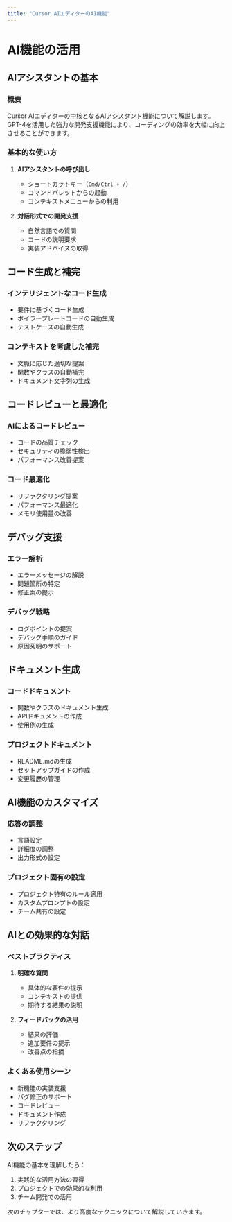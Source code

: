 ```yaml
---
title: "Cursor AIエディターのAI機能"
---
```


# AI機能の活用

## AIアシスタントの基本
### 概要
Cursor AIエディターの中核となるAIアシスタント機能について解説します。GPT-4を活用した強力な開発支援機能により、コーディングの効率を大幅に向上させることができます。

### 基本的な使い方
1. **AIアシスタントの呼び出し**
   - ショートカットキー（`Cmd/Ctrl + /`）
   - コマンドパレットからの起動
   - コンテキストメニューからの利用

2. **対話形式での開発支援**
   - 自然言語での質問
   - コードの説明要求
   - 実装アドバイスの取得

## コード生成と補完
### インテリジェントなコード生成
- 要件に基づくコード生成
- ボイラープレートコードの自動生成
- テストケースの自動生成

### コンテキストを考慮した補完
- 文脈に応じた適切な提案
- 関数やクラスの自動補完
- ドキュメント文字列の生成

## コードレビューと最適化
### AIによるコードレビュー
- コードの品質チェック
- セキュリティの脆弱性検出
- パフォーマンス改善提案

### コード最適化
- リファクタリング提案
- パフォーマンス最適化
- メモリ使用量の改善

## デバッグ支援
### エラー解析
- エラーメッセージの解説
- 問題箇所の特定
- 修正案の提示

### デバッグ戦略
- ログポイントの提案
- デバッグ手順のガイド
- 原因究明のサポート

## ドキュメント生成
### コードドキュメント
- 関数やクラスのドキュメント生成
- APIドキュメントの作成
- 使用例の生成

### プロジェクトドキュメント
- README.mdの生成
- セットアップガイドの作成
- 変更履歴の管理

## AI機能のカスタマイズ
### 応答の調整
- 言語設定
- 詳細度の調整
- 出力形式の設定

### プロジェクト固有の設定
- プロジェクト特有のルール適用
- カスタムプロンプトの設定
- チーム共有の設定

## AIとの効果的な対話
### ベストプラクティス
1. **明確な質問**
   - 具体的な要件の提示
   - コンテキストの提供
   - 期待する結果の説明

2. **フィードバックの活用**
   - 結果の評価
   - 追加要件の提示
   - 改善点の指摘

### よくある使用シーン
- 新機能の実装支援
- バグ修正のサポート
- コードレビュー
- ドキュメント作成
- リファクタリング

## 次のステップ
AI機能の基本を理解したら：
1. 実践的な活用方法の習得
2. プロジェクトでの効果的な利用
3. チーム開発での活用

次のチャプターでは、より高度なテクニックについて解説していきます。 